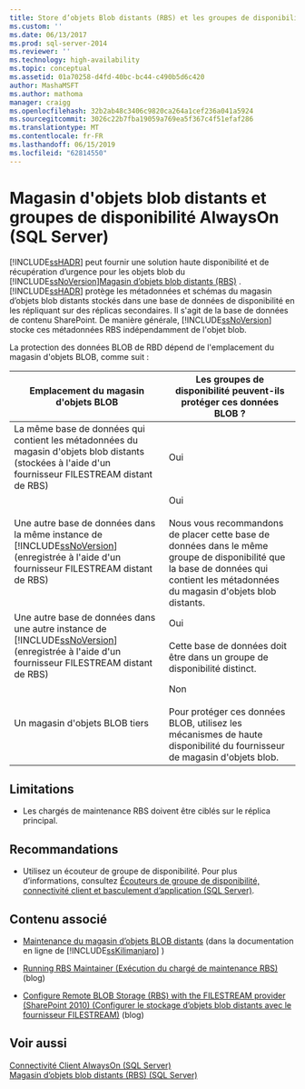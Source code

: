 ```yaml
---
title: Store d’objets Blob distants (RBS) et les groupes de disponibilité AlwaysOn (SQL Server) | Microsoft Docs
ms.custom: ''
ms.date: 06/13/2017
ms.prod: sql-server-2014
ms.reviewer: ''
ms.technology: high-availability
ms.topic: conceptual
ms.assetid: 01a70258-d4fd-40bc-bc44-c490b5d6c420
author: MashaMSFT
ms.author: mathoma
manager: craigg
ms.openlocfilehash: 32b2ab48c3406c9820ca264a1cef236a041a5924
ms.sourcegitcommit: 3026c22b7fba19059a769ea5f367c4f51efaf286
ms.translationtype: MT
ms.contentlocale: fr-FR
ms.lasthandoff: 06/15/2019
ms.locfileid: "62814550"
---
```

# <a name="remote-blob-store-rbs-and-alwayson-availability-groups-sql-server"></a>Magasin d'objets blob distants et groupes de disponibilité AlwaysOn (SQL Server)
  [!INCLUDE[ssHADR](../../../includes/sshadr-md.md)] peut fournir une solution haute disponibilité et de récupération d’urgence pour les objets blob du [!INCLUDE[ssNoVersion](../../../includes/ssnoversion-md.md)][Magasin d’objets blob distants (RBS)](../../../relational-databases/blob/remote-blob-store-rbs-sql-server.md) . [!INCLUDE[ssHADR](../../../includes/sshadr-md.md)] protège les métadonnées et schémas du magasin d’objets blob distants stockés dans une base de données de disponibilité en les répliquant sur des réplicas secondaires. Il s'agit de la base de données de contenu SharePoint. De manière générale, [!INCLUDE[ssNoVersion](../../../includes/ssnoversion-md.md)] stocke ces métadonnées RBS indépendamment de l'objet blob.  
  
 La protection des données BLOB de RBD dépend de l'emplacement du magasin d'objets BLOB, comme suit :  
  
|Emplacement du magasin d'objets BLOB|Les groupes de disponibilité peuvent-ils protéger ces données BLOB ?|  
|-------------------------|-----------------------------------------------------|  
|La même base de données qui contient les métadonnées du magasin d'objets blob distants (stockées à l'aide d'un fournisseur FILESTREAM distant de RBS)|Oui|  
|Une autre base de données dans la même instance de [!INCLUDE[ssNoVersion](../../../includes/ssnoversion-md.md)] (enregistrée à l'aide d'un fournisseur FILESTREAM distant de RBS)|Oui<br /><br /> Nous vous recommandons de placer cette base de données dans le même groupe de disponibilité que la base de données qui contient les métadonnées du magasin d'objets blob distants.|  
|Une autre base de données dans une autre instance de [!INCLUDE[ssNoVersion](../../../includes/ssnoversion-md.md)] (enregistrée à l'aide d'un fournisseur FILESTREAM distant de RBS)|Oui<br /><br /> Cette base de données doit être dans un groupe de disponibilité distinct.|  
|Un magasin d'objets BLOB tiers|Non<br /><br /> Pour protéger ces données BLOB, utilisez les mécanismes de haute disponibilité du fournisseur de magasin d'objets blob.|  
  
##  <a name="Limitations"></a> Limitations  
  
-   Les chargés de maintenance RBS doivent être ciblés sur le réplica principal.  
  
##  <a name="Recommendations"></a> Recommandations  
  
-   Utilisez un écouteur de groupe de disponibilité. Pour plus d’informations, consultez [Écouteurs de groupe de disponibilité, connectivité client et basculement d’application &#40;SQL Server&#41;](../../listeners-client-connectivity-application-failover.md).  
  
##  <a name="RelatedContent"></a> Contenu associé  
  
-   [Maintenance du magasin d’objets BLOB distants](https://msdn.microsoft.com/library/gg316773\(SQL.105\).aspx) (dans la documentation en ligne de [!INCLUDE[ssKilimanjaro](../../../includes/sskilimanjaro-md.md)] )  
  
-   [Running RBS Maintainer (Exécution du chargé de maintenance RBS)](https://blogs.msdn.com/b/sqlrbs/archive/2010/03/19/running-rbs-maintainer.aspx) (blog)  
  
-   [Configure Remote BLOB Storage (RBS) with the FILESTREAM provider (SharePoint 2010) (Configurer le stockage d’objets blob distants avec le fournisseur FILESTREAM)](https://blogs.msdn.com/b/mvpawardprogram/archive/2012/04/02/configure-remote-blob-storage-rbs-with-the-filestream-provider-sharepoint-2010.aspx) (blog)  
  
## <a name="see-also"></a>Voir aussi  
 [Connectivité Client AlwaysOn &#40;SQL Server&#41;](always-on-client-connectivity-sql-server.md)   
 [Magasin d’objets blob distants &#40;RBS&#41; &#40;SQL Server&#41;](../../../relational-databases/blob/remote-blob-store-rbs-sql-server.md)  
  
  
